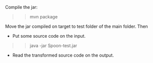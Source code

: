 
Compile the jar:
>>mvn package

Move the jar compiled on target to test folder of the main folder.
Then
* Put some source code on the input.

>> java -jar Spoon-test.jar

* Read the transformed source code on the output.
